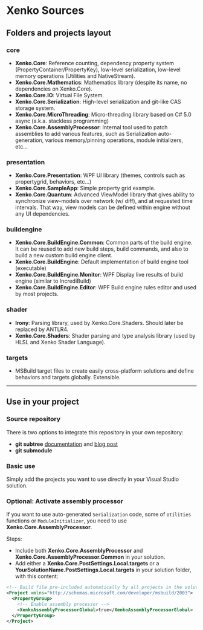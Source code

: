 Xenko Sources
=============

Folders and projects layout
---------------------------

### core ###

* __Xenko.Core__:
   Reference counting, dependency property system (PropertyContainer/PropertyKey), low-level serialization, low-level memory operations (Utilities and NativeStream).
* __Xenko.Core.Mathematics__:
   Mathematics library (despite its name, no dependencies on Xenko.Core).
* __Xenko.Core.IO__:
   Virtual File System.
* __Xenko.Core.Serialization__:
   High-level serialization and git-like CAS storage system.
* __Xenko.Core.MicroThreading__:
   Micro-threading library based on C# 5.0 async (a.k.a. stackless programming)
* __Xenko.Core.AssemblyProcessor__:
   Internal tool used to patch assemblies to add various features, such as Serialization auto-generation, various memory/pinning operations, module initializers, etc...

### presentation ###

* __Xenko.Core.Presentation__: WPF UI library (themes, controls such as propertygrid, behaviors, etc...)
* __Xenko.Core.SampleApp__: Simple property grid example.
* __Xenko.Core.Quantum__: Advanced ViewModel library that gives ability to synchronize view-models over network (w/ diff), and at requested time intervals. That way, view models can be defined within engine without any UI dependencies.

### buildengine ###

* __Xenko.Core.BuildEngine.Common__:
   Common parts of the build engine. It can be reused to add new build steps, build commands, and also to build a new custom build engine client.
* __Xenko.Core.BuildEngine__: Default implementation of build engine tool (executable)
* __Xenko.Core.BuildEngine.Monitor__: WPF Display live results of build engine (similar to IncrediBuild)
* __Xenko.Core.BuildEngine.Editor__: WPF Build engine rules editor
and used by most projects.

### shader ###

* __Irony__: Parsing library, used by Xenko.Core.Shaders. Should later be replaced by ANTLR4.
* __Xenko.Core.Shaders__: Shader parsing and type analysis library (used by HLSL and Xenko Shader Language).

### targets ###

* MSBuild target files to create easily cross-platform solutions and define behaviors and targets globally. Extensible.

----------

Use in your project
-------------------

### Source repository ###

There is two options to integrate this repository in your own repository:

* __git subtree__ [documentation](https://github.com/git/git/blob/master/contrib/subtree/git-subtree.txt) and [blog post](http://psionides.eu/2010/02/04/sharing-code-between-projects-with-git-subtree/)
* __git submodule__

### Basic use ###

Simply add the projects you want to use directly in your Visual Studio solution.

### Optional: Activate assembly processor ###

If you want to use auto-generated `Serialization` code, some of `Utilities` functions or `ModuleInitializer`, you need to use __Xenko.Core.AssemblyProcessor__.

Steps:

* Include both __Xenko.Core.AssemblyProcessor__ and __Xenko.Core.AssemblyProcessor.Common__ in your solution.
* Add either a __Xenko.Core.PostSettings.Local.targets__ or a __YourSolutionName.PostSettings.Local.targets__ in your solution folder, with this content:

```xml
<!-- Build file pre-included automatically by all projects in the solution -->
<Project xmlns="http://schemas.microsoft.com/developer/msbuild/2003">
  <PropertyGroup>
    <!-- Enable assembly processor -->
    <XenkoAssemblyProcessorGlobal>true</XenkoAssemblyProcessorGlobal>
  </PropertyGroup>
</Project>
```
